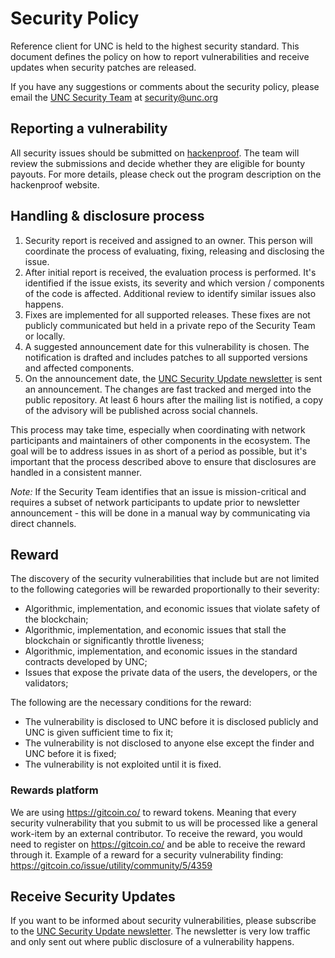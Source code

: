# Security Policy

Reference client for UNC is held to the highest security standard.
This document defines the policy on how to report vulnerabilities and receive updates when security patches are released.

If you have any suggestions or comments about the security policy, please email the [UNC Security Team](mailto:security@unc.org) at security@unc.org

## Reporting a vulnerability

All security issues should be submitted on [hackenproof](https://hackenproof.com/unc). The team will review the submissions and decide whether they are eligible for bounty payouts. For more details, please check out the program description on the hackenproof website.

## Handling & disclosure process

1. Security report is received and assigned to an owner. This person will coordinate the process of evaluating, fixing, releasing and disclosing the issue.
2. After initial report is received, the evaluation process is performed. It's identified if the issue exists, its severity and which version / components of the code is affected. Additional review to identify similar issues also happens. 
3. Fixes are implemented for all supported releases. These fixes are not publicly communicated but held in a private repo of the Security Team or locally.
4. A suggested announcement date for this vulnerability is chosen. The notification is drafted and includes patches to all supported versions and affected components.
5. On the announcement date, the [UNC Security Update newsletter](https://groups.google.com/a/unc.org/g/security-updates) is sent an announcement. The changes are fast tracked and merged into the public repository. At least 6 hours after the mailing list is notified, a copy of the advisory will be published across social channels. 

This process may take time, especially when coordinating with network participants and maintainers of other components in the ecosystem.
The goal will be to address issues in as short of a period as possible, but it's important that the process described above to ensure that disclosures are handled in a consistent manner.

*Note:* If the Security Team identifies that an issue is mission-critical and requires a subset of network participants to update prior to newsletter announcement - this will be done in a manual way by communicating via direct channels. 

## Reward

The discovery of the security vulnerabilities that include but are not limited to the following categories will be rewarded proportionally to their severity:
* Algorithmic, implementation, and economic issues that violate safety of the blockchain;
* Algorithmic, implementation, and economic issues that stall the blockchain or significantly throttle liveness;
* Algorithmic, implementation, and economic issues in the standard contracts developed by UNC;
* Issues that expose the private data of the users, the developers, or the validators;

The following are the necessary conditions for the reward:
* The vulnerability is disclosed to UNC before it is disclosed publicly and UNC is given sufficient time to fix it;
* The vulnerability is not disclosed to anyone else except the finder and UNC before it is fixed;
* The vulnerability is not exploited until it is fixed.

### Rewards platform

We are using https://gitcoin.co/ to reward tokens. Meaning that every security vulnerability that you submit to us will be processed like a general work-item by an external contributor. To receive the reward, you would need to register on https://gitcoin.co/ and be able to receive the reward through it. Example of a reward for a security vulnerability finding: https://gitcoin.co/issue/utility/community/5/4359


## Receive Security Updates

If you want to be informed about security vulnerabilities, please subscribe to the [UNC Security Update newsletter](https://groups.google.com/a/unc.org/g/security-updates).
The newsletter is very low traffic and only sent out where public disclosure of a vulnerability happens.
